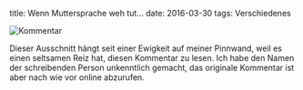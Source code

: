 title: Wenn Muttersprache weh tut...
date: 2016-03-30
tags: Verschiedenes

![Kommentar]({filename}pinwall.jpg)

Dieser Ausschnitt hängt seit einer Ewigkeit auf meiner Pinnwand, weil es einen seltsamen Reiz hat, diesen Kommentar
zu lesen. Ich habe den Namen der schreibenden Person unkenntlich gemacht, das originale Kommentar ist aber nach wie vor
online abzurufen.
